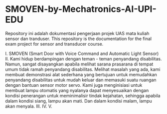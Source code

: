 # SMOVEN-by-Mechatronics-AI-UPI-EDU
Repository ini adalah dokumentasi pengerjaan projek UAS mata kuliah sensor dan tranduser.
This repository is the documentation for the final exam project for sensor and transducer course.

I. SMOVEN (Smart Door with Voice Command and Automatic Light Sensor)
II. Kami hidup berdampingan dengan teman - teman penyandang disabilitas. Namun, sangat disayangkan apabila melihat sarana prasarana di tempat umum tidak ramah penyandang disabilitas. Melihat masalah yang ada, kami membuat demonstrasi alat sederhana yang bertujuan untuk memudahkan penyandang disabilitas untuk mudah keluar dan memasuki suatu ruangan dengan bantuan sensor motor servo. Kami juga menginisiasi untuk membuat lampu otomatis yang nyalanya dapat menyesuaikan dengan kondisi penerangan untuk meminimalisir tindak kejahatan, sehingga apabila dalam kondisi siang, lampu akan mati. Dan dalam kondisi malam, lampu akan menyala.
III. 
IV.
V.
